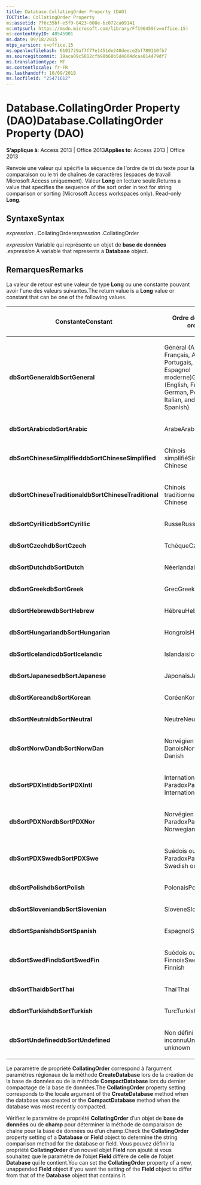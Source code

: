 ```yaml
---
title: Database.CollatingOrder Property (DAO)
TOCTitle: CollatingOrder Property
ms:assetid: 7f6c35bf-e5f9-8423-608e-bc072ca09141
ms:mtpsurl: https://msdn.microsoft.com/library/Ff196459(v=office.15)
ms:contentKeyID: 48545901
ms.date: 09/18/2015
mtps_version: v=office.15
ms.openlocfilehash: 6101729af7f77e1451de240deece2bf789110fb7
ms.sourcegitcommit: 19aca09c5812cfb98b68b5d4604dcaa814479df7
ms.translationtype: MT
ms.contentlocale: fr-FR
ms.lasthandoff: 10/09/2018
ms.locfileid: "25471612"
---
```

# <a name="databasecollatingorder-property-dao"></a><span data-ttu-id="b3f34-102">Database.CollatingOrder Property (DAO)</span><span class="sxs-lookup"><span data-stu-id="b3f34-102">Database.CollatingOrder Property (DAO)</span></span>


<span data-ttu-id="b3f34-103">**S’applique à**: Access 2013 | Office 2013</span><span class="sxs-lookup"><span data-stu-id="b3f34-103">**Applies to**: Access 2013 | Office 2013</span></span>

<span data-ttu-id="b3f34-p101">Renvoie une valeur qui spécifie la séquence de l'ordre de tri du texte pour la comparaison ou le tri de chaînes de caractères (espaces de travail Microsoft Access uniquement). Valeur **Long** en lecture seule.</span><span class="sxs-lookup"><span data-stu-id="b3f34-p101">Returns a value that specifies the sequence of the sort order in text for string comparison or sorting (Microsoft Access workspaces only). Read-only **Long**.</span></span>

## <a name="syntax"></a><span data-ttu-id="b3f34-106">Syntaxe</span><span class="sxs-lookup"><span data-stu-id="b3f34-106">Syntax</span></span>

<span data-ttu-id="b3f34-107">*expression* . CollatingOrder</span><span class="sxs-lookup"><span data-stu-id="b3f34-107">*expression* .CollatingOrder</span></span>

<span data-ttu-id="b3f34-108">*expression* Variable qui représente un objet de **base de données** .</span><span class="sxs-lookup"><span data-stu-id="b3f34-108">*expression* A variable that represents a **Database** object.</span></span>

## <a name="remarks"></a><span data-ttu-id="b3f34-109">Remarques</span><span class="sxs-lookup"><span data-stu-id="b3f34-109">Remarks</span></span>

<span data-ttu-id="b3f34-110">La valeur de retour est une valeur de type **Long** ou une constante pouvant avoir l'une des valeurs suivantes.</span><span class="sxs-lookup"><span data-stu-id="b3f34-110">The return value is a **Long** value or constant that can be one of the following values.</span></span>

<table>
<colgroup>
<col style="width: 50%" />
<col style="width: 50%" />
</colgroup>
<thead>
<tr class="header">
<th><p><span data-ttu-id="b3f34-111">Constante</span><span class="sxs-lookup"><span data-stu-id="b3f34-111">Constant</span></span></p></th>
<th><p><span data-ttu-id="b3f34-112">Ordre de tri</span><span class="sxs-lookup"><span data-stu-id="b3f34-112">Sort order</span></span></p></th>
</tr>
</thead>
<tbody>
<tr class="odd">
<td><p><span data-ttu-id="b3f34-113"><strong>dbSortGeneral</strong></span><span class="sxs-lookup"><span data-stu-id="b3f34-113"><strong>dbSortGeneral</strong></span></span></p></td>
<td><p><span data-ttu-id="b3f34-114">Général (Anglais, Français, Allemand, Portugais, Italien et Espagnol moderne)</span><span class="sxs-lookup"><span data-stu-id="b3f34-114">General (English, French, German, Portuguese, Italian, and Modern Spanish)</span></span></p></td>
</tr>
<tr class="even">
<td><p><span data-ttu-id="b3f34-115"><strong>dbSortArabic</strong></span><span class="sxs-lookup"><span data-stu-id="b3f34-115"><strong>dbSortArabic</strong></span></span></p></td>
<td><p><span data-ttu-id="b3f34-116">Arabe</span><span class="sxs-lookup"><span data-stu-id="b3f34-116">Arabic</span></span></p></td>
</tr>
<tr class="odd">
<td><p><span data-ttu-id="b3f34-117"><strong>dbSortChineseSimplified</strong></span><span class="sxs-lookup"><span data-stu-id="b3f34-117"><strong>dbSortChineseSimplified</strong></span></span></p></td>
<td><p><span data-ttu-id="b3f34-118">Chinois simplifié</span><span class="sxs-lookup"><span data-stu-id="b3f34-118">Simplified Chinese</span></span></p></td>
</tr>
<tr class="even">
<td><p><span data-ttu-id="b3f34-119"><strong>dbSortChineseTraditional</strong></span><span class="sxs-lookup"><span data-stu-id="b3f34-119"><strong>dbSortChineseTraditional</strong></span></span></p></td>
<td><p><span data-ttu-id="b3f34-120">Chinois traditionnel</span><span class="sxs-lookup"><span data-stu-id="b3f34-120">Traditional Chinese</span></span></p></td>
</tr>
<tr class="odd">
<td><p><span data-ttu-id="b3f34-121"><strong>dbSortCyrillic</strong></span><span class="sxs-lookup"><span data-stu-id="b3f34-121"><strong>dbSortCyrillic</strong></span></span></p></td>
<td><p><span data-ttu-id="b3f34-122">Russe</span><span class="sxs-lookup"><span data-stu-id="b3f34-122">Russian</span></span></p></td>
</tr>
<tr class="even">
<td><p><span data-ttu-id="b3f34-123"><strong>dbSortCzech</strong></span><span class="sxs-lookup"><span data-stu-id="b3f34-123"><strong>dbSortCzech</strong></span></span></p></td>
<td><p><span data-ttu-id="b3f34-124">Tchèque</span><span class="sxs-lookup"><span data-stu-id="b3f34-124">Czech</span></span></p></td>
</tr>
<tr class="odd">
<td><p><span data-ttu-id="b3f34-125"><strong>dbSortDutch</strong></span><span class="sxs-lookup"><span data-stu-id="b3f34-125"><strong>dbSortDutch</strong></span></span></p></td>
<td><p><span data-ttu-id="b3f34-126">Néerlandais</span><span class="sxs-lookup"><span data-stu-id="b3f34-126">Dutch</span></span></p></td>
</tr>
<tr class="even">
<td><p><span data-ttu-id="b3f34-127"><strong>dbSortGreek</strong></span><span class="sxs-lookup"><span data-stu-id="b3f34-127"><strong>dbSortGreek</strong></span></span></p></td>
<td><p><span data-ttu-id="b3f34-128">Grec</span><span class="sxs-lookup"><span data-stu-id="b3f34-128">Greek</span></span></p></td>
</tr>
<tr class="odd">
<td><p><span data-ttu-id="b3f34-129"><strong>dbSortHebrew</strong></span><span class="sxs-lookup"><span data-stu-id="b3f34-129"><strong>dbSortHebrew</strong></span></span></p></td>
<td><p><span data-ttu-id="b3f34-130">Hébreu</span><span class="sxs-lookup"><span data-stu-id="b3f34-130">Hebrew</span></span></p></td>
</tr>
<tr class="even">
<td><p><span data-ttu-id="b3f34-131"><strong>dbSortHungarian</strong></span><span class="sxs-lookup"><span data-stu-id="b3f34-131"><strong>dbSortHungarian</strong></span></span></p></td>
<td><p><span data-ttu-id="b3f34-132">Hongrois</span><span class="sxs-lookup"><span data-stu-id="b3f34-132">Hungarian</span></span></p></td>
</tr>
<tr class="odd">
<td><p><span data-ttu-id="b3f34-133"><strong>dbSortIcelandic</strong></span><span class="sxs-lookup"><span data-stu-id="b3f34-133"><strong>dbSortIcelandic</strong></span></span></p></td>
<td><p><span data-ttu-id="b3f34-134">Islandais</span><span class="sxs-lookup"><span data-stu-id="b3f34-134">Icelandic</span></span></p></td>
</tr>
<tr class="even">
<td><p><span data-ttu-id="b3f34-135"><strong>dbSortJapanese</strong></span><span class="sxs-lookup"><span data-stu-id="b3f34-135"><strong>dbSortJapanese</strong></span></span></p></td>
<td><p><span data-ttu-id="b3f34-136">Japonais</span><span class="sxs-lookup"><span data-stu-id="b3f34-136">Japanese</span></span></p></td>
</tr>
<tr class="odd">
<td><p><span data-ttu-id="b3f34-137"><strong>dbSortKorean</strong></span><span class="sxs-lookup"><span data-stu-id="b3f34-137"><strong>dbSortKorean</strong></span></span></p></td>
<td><p><span data-ttu-id="b3f34-138">Coréen</span><span class="sxs-lookup"><span data-stu-id="b3f34-138">Korean</span></span></p></td>
</tr>
<tr class="even">
<td><p><span data-ttu-id="b3f34-139"><strong>dbSortNeutral</strong></span><span class="sxs-lookup"><span data-stu-id="b3f34-139"><strong>dbSortNeutral</strong></span></span></p></td>
<td><p><span data-ttu-id="b3f34-140">Neutre</span><span class="sxs-lookup"><span data-stu-id="b3f34-140">Neutral</span></span></p></td>
</tr>
<tr class="odd">
<td><p><span data-ttu-id="b3f34-141"><strong>dbSortNorwDan</strong></span><span class="sxs-lookup"><span data-stu-id="b3f34-141"><strong>dbSortNorwDan</strong></span></span></p></td>
<td><p><span data-ttu-id="b3f34-142">Norvégien ou Danois</span><span class="sxs-lookup"><span data-stu-id="b3f34-142">Norwegian or Danish</span></span></p></td>
</tr>
<tr class="even">
<td><p><span data-ttu-id="b3f34-143"><strong>dbSortPDXIntl</strong></span><span class="sxs-lookup"><span data-stu-id="b3f34-143"><strong>dbSortPDXIntl</strong></span></span></p></td>
<td><p><span data-ttu-id="b3f34-144">International Paradox</span><span class="sxs-lookup"><span data-stu-id="b3f34-144">Paradox International</span></span></p></td>
</tr>
<tr class="odd">
<td><p><span data-ttu-id="b3f34-145"><strong>dbSortPDXNor</strong></span><span class="sxs-lookup"><span data-stu-id="b3f34-145"><strong>dbSortPDXNor</strong></span></span></p></td>
<td><p><span data-ttu-id="b3f34-146">Norvégien ou Danois Paradox</span><span class="sxs-lookup"><span data-stu-id="b3f34-146">Paradox Norwegian or Danish</span></span></p></td>
</tr>
<tr class="even">
<td><p><span data-ttu-id="b3f34-147"><strong>dbSortPDXSwe</strong></span><span class="sxs-lookup"><span data-stu-id="b3f34-147"><strong>dbSortPDXSwe</strong></span></span></p></td>
<td><p><span data-ttu-id="b3f34-148">Suédois ou Finnois Paradox</span><span class="sxs-lookup"><span data-stu-id="b3f34-148">Paradox Swedish or Finnish</span></span></p></td>
</tr>
<tr class="odd">
<td><p><span data-ttu-id="b3f34-149"><strong>dbSortPolish</strong></span><span class="sxs-lookup"><span data-stu-id="b3f34-149"><strong>dbSortPolish</strong></span></span></p></td>
<td><p><span data-ttu-id="b3f34-150">Polonais</span><span class="sxs-lookup"><span data-stu-id="b3f34-150">Polish</span></span></p></td>
</tr>
<tr class="even">
<td><p><span data-ttu-id="b3f34-151"><strong>dbSortSlovenian</strong></span><span class="sxs-lookup"><span data-stu-id="b3f34-151"><strong>dbSortSlovenian</strong></span></span></p></td>
<td><p><span data-ttu-id="b3f34-152">Slovène</span><span class="sxs-lookup"><span data-stu-id="b3f34-152">Slovenian</span></span></p></td>
</tr>
<tr class="odd">
<td><p><span data-ttu-id="b3f34-153"><strong>dbSortSpanish</strong></span><span class="sxs-lookup"><span data-stu-id="b3f34-153"><strong>dbSortSpanish</strong></span></span></p></td>
<td><p><span data-ttu-id="b3f34-154">Espagnol</span><span class="sxs-lookup"><span data-stu-id="b3f34-154">Spanish</span></span></p></td>
</tr>
<tr class="even">
<td><p><span data-ttu-id="b3f34-155"><strong>dbSortSwedFin</strong></span><span class="sxs-lookup"><span data-stu-id="b3f34-155"><strong>dbSortSwedFin</strong></span></span></p></td>
<td><p><span data-ttu-id="b3f34-156">Suédois ou Finnois</span><span class="sxs-lookup"><span data-stu-id="b3f34-156">Swedish or Finnish</span></span></p></td>
</tr>
<tr class="odd">
<td><p><span data-ttu-id="b3f34-157"><strong>dbSortThai</strong></span><span class="sxs-lookup"><span data-stu-id="b3f34-157"><strong>dbSortThai</strong></span></span></p></td>
<td><p><span data-ttu-id="b3f34-158">Thaï</span><span class="sxs-lookup"><span data-stu-id="b3f34-158">Thai</span></span></p></td>
</tr>
<tr class="even">
<td><p><span data-ttu-id="b3f34-159"><strong>dbSortTurkish</strong></span><span class="sxs-lookup"><span data-stu-id="b3f34-159"><strong>dbSortTurkish</strong></span></span></p></td>
<td><p><span data-ttu-id="b3f34-160">Turc</span><span class="sxs-lookup"><span data-stu-id="b3f34-160">Turkish</span></span></p></td>
</tr>
<tr class="odd">
<td><p><span data-ttu-id="b3f34-161"><strong>dbSortUndefined</strong></span><span class="sxs-lookup"><span data-stu-id="b3f34-161"><strong>dbSortUndefined</strong></span></span></p></td>
<td><p><span data-ttu-id="b3f34-162">Non défini ou inconnu</span><span class="sxs-lookup"><span data-stu-id="b3f34-162">Undefined or unknown</span></span></p></td>
</tr>
</tbody>
</table>


<span data-ttu-id="b3f34-163">Le paramètre de propriété **CollatingOrder** correspond à l’argument paramètres régionaux de la méthode **CreateDatabase** lors de la création de la base de données ou de la méthode **CompactDatabase** lors du dernier compactage de la base de données.</span><span class="sxs-lookup"><span data-stu-id="b3f34-163">The **CollatingOrder** property setting corresponds to the locale argument of the **CreateDatabase** method when the database was created or the **CompactDatabase** method when the database was most recently compacted.</span></span>

<span data-ttu-id="b3f34-164">Vérifiez le paramètre de propriété **CollatingOrder** d’un objet de **base de données** ou de **champ** pour déterminer la méthode de comparaison de chaîne pour la base de données ou d’un champ.</span><span class="sxs-lookup"><span data-stu-id="b3f34-164">Check the **CollatingOrder** property setting of a **Database** or **Field** object to determine the string comparison method for the database or field.</span></span> <span data-ttu-id="b3f34-165">Vous pouvez définir la propriété **CollatingOrder** d’un nouvel objet **Field** non ajouté si vous souhaitez que le paramètre de l’objet **Field** diffère de celle de l’objet **Database** qui le contient.</span><span class="sxs-lookup"><span data-stu-id="b3f34-165">You can set the **CollatingOrder** property of a new, unappended **Field** object if you want the setting of the **Field** object to differ from that of the **Database** object that contains it.</span></span>

